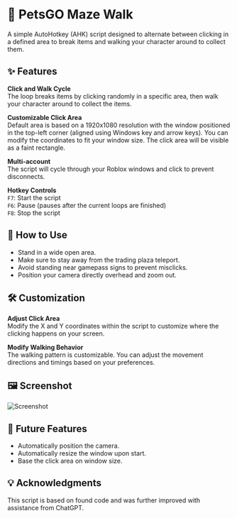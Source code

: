 # 🐾 PetsGO Maze Walk

A simple AutoHotkey (AHK) script designed to alternate between clicking in a defined area to break items and walking your character around to collect them.

## ✨ Features
 **Click and Walk Cycle**  
 The loop breaks items by clicking randomly in a specific area, then walk your character around to collect the items.

 **Customizable Click Area**  
 Default area is based on a 1920x1080 resolution with the window positioned in the top-left corner (aligned using Windows key and arrow keys). You can modify the coordinates to fit your window size. The click area will be visible as a faint rectangle.

 **Multi-account**  
 The script will cycle through your Roblox windows and click to prevent disconnects.

**Hotkey Controls**  
`F7`: Start the script  
`F6`: Pause (pauses after the current loops are finished)  
`F8`: Stop the script

## 🤔 How to Use
- Stand in a wide open area.
- Make sure to stay away from the trading plaza teleport.
- Avoid standing near gamepass signs to prevent misclicks.
- Position your camera directly overhead and zoom out.

## 🛠️ Customization
 **Adjust Click Area**  
 Modify the X and Y coordinates within the script to customize where the clicking happens on your screen.  
 
 **Modify Walking Behavior**  
 The walking pattern is customizable. You can adjust the movement directions and timings based on your preferences.

## 🖼️ Screenshot
![Screenshot](https://github.com/user-attachments/assets/6d4f5693-315e-4abe-9e77-e38446e70df1)

## 🚀 Future Features
- Automatically position the camera.
- Automatically resize the window upon start.
- Base the click area on window size.

## 💡 Acknowledgments
This script is based on found code and was further improved with assistance from ChatGPT.
